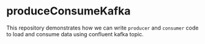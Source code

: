 # produceConsumeKafka
This repository demonstrates how we can write `producer` and `consumer` code to load and consume data using confluent kafka topic.
